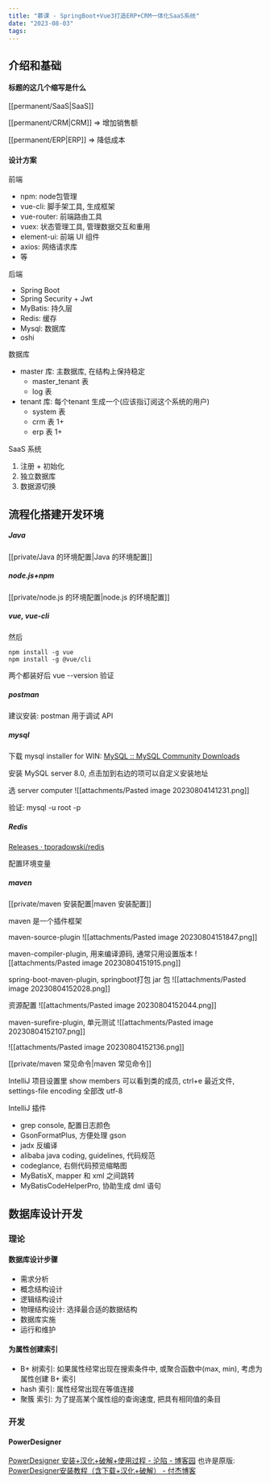 ```yaml
---
title: "慕课 - SpringBoot+Vue3打造ERP+CRM一体化SaaS系统"
date: "2023-08-03"
tags:
---
```


## 介绍和基础

#### 标题的这几个缩写是什么
[[permanent/SaaS|SaaS]]

[[permanent/CRM|CRM]] => 增加销售额

[[permanent/ERP|ERP]] => 降低成本

#### 设计方案

前端
- npm: node包管理
- vue-cli: 脚手架工具, 生成框架
- vue-router: 前端路由工具
- vuex: 状态管理工具, 管理数据交互和重用
- element-ui: 前端 UI 组件
- axios: 网络请求库
- 等

后端
- Spring Boot
- Spring Security + Jwt
- MyBatis: 持久层
- Redis: 缓存
- Mysql: 数据库
- oshi

数据库
- master 库: 主数据库, 在结构上保持稳定
    - master_tenant 表
    - log 表
- tenant 库: 每个tenant 生成一个(应该指订阅这个系统的用户)
    - system 表
    - crm 表 1+
    - erp 表 1+

SaaS 系统
1. 注册 + 初始化
2. 独立数据库
3. 数据源切换

## 流程化搭建开发环境

##### Java
[[private/Java 的环境配置|Java 的环境配置]]

##### node.js+npm
[[private/node.js 的环境配置|node.js 的环境配置]]

##### vue, vue-cli
然后 
```
npm install -g vue
npm install -g @vue/cli
```

两个都装好后 vue --version 验证

##### postman
建议安装: postman 用于调试 API

##### mysql
下载 mysql installer for WIN: [MySQL :: MySQL Community Downloads](https://dev.mysql.com/downloads/)

安装 MySQL server 8.0, 点击加到右边的项可以自定义安装地址

选 server computer
![[attachments/Pasted image 20230804141231.png]]

验证: mysql -u root -p

##### Redis
[Releases · tporadowski/redis](https://github.com/tporadowski/redis/releases)

配置环境变量
##### maven

[[private/maven 安装配置|maven 安装配置]]

maven 是一个插件框架

maven-source-plugin
![[attachments/Pasted image 20230804151847.png]]

maven-compiler-plugin, 用来编译源码, 通常只用设置版本
![[attachments/Pasted image 20230804151915.png]]

spring-boot-maven-plugin, springboot打包 jar 包
![[attachments/Pasted image 20230804152028.png]]

资源配置
![[attachments/Pasted image 20230804152044.png]]

maven-surefire-plugin, 单元测试
![[attachments/Pasted image 20230804152107.png]]

![[attachments/Pasted image 20230804152136.png]]

[[private/maven 常见命令|maven 常见命令]]

IntelliJ 项目设置里 show members 可以看到类的成员, ctrl+e 最近文件, settings-file encoding 全部改 utf-8

IntelliJ 插件
- grep console, 配置日志颜色
- GsonFormatPlus, 方便处理 gson
- jadx 反编译
- alibaba java coding, guidelines, 代码规范
- codeglance, 右侧代码预览缩略图
- MyBatisX, mapper 和 xml 之间跳转
- MyBatisCodeHelperPro, 协助生成 dml 语句

## 数据库设计开发

### 理论
#### 数据库设计步骤
- 需求分析
- 概念结构设计
- 逻辑结构设计
- 物理结构设计: 选择最合适的数据结构
- 数据库实施
- 运行和维护

#### 为属性创建索引
- B+ 树索引: 如果属性经常出现在搜索条件中, 或聚合函数中(max, min), 考虑为属性创建 B+ 索引
- hash 索引: 属性经常出现在等值连接
- 聚簇 索引: 为了提高某个属性组的查询速度, 把具有相同值的条目

### 开发

#### PowerDesigner
[PowerDesigner 安装+汉化+破解+使用过程 - 沦陷 - 博客园](https://www.cnblogs.com/huangting/p/12654057.html)
也许是原版: [PowerDesigner安装教程（含下载+汉化+破解） - 付杰博客](https://www.fujieace.com/software/powerdesigner.html)
